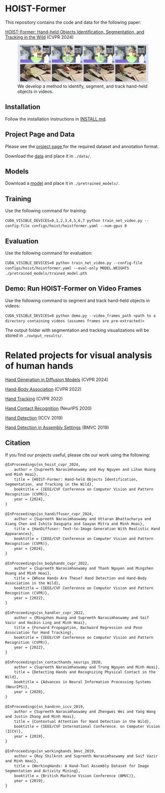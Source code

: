 # HOIST-Former

This repository contains the code and data for the following paper:

[HOIST-Former: Hand-held Objects Identification, Segmentation, and Tracking in the Wild](https://supreethn.github.io/research/hoistformer/index.html) (CVPR 2024)

<p align="center">
    <figure>
        <img src="hoist_teaser.png" />
            <figcaption> We develop a method to identify, segment, and track hand-held objects in videos.</figcaption>
     </figure>
</p>


## Installation

Follow the installation instructions in [INSTALL.md](INSTALL.md). 

## Project Page and Data

Please see the [project page
](https://supreethn.github.io/research/hoistformer/index.html) for the required dataset and annotation format.

Download the [data](https://drive.google.com/file/d/11Y-kHe4ixWjldY1ZyhOyR2Yfchj9S0-D/view?usp=share_link) and place it in `./data/`. 

## Models

Download a [model](https://drive.google.com/file/d/1yLXCqt8mQroqQYDnncMvJ3HaOKMln8Xs/view?usp=share_link) and place it in ```./pretrained_models/```.

## Training

Use the following command for training:

`CUDA_VISIBLE_DEVICES=0,1,2,3,4,5,6,7 python train_net_video.py --config-file configs/hoist/hoistformer.yaml --num-gpus 8`

## Evaluation

Use the following command for evaluation:

`CUDA_VISIBLE_DEVICES=0 python train_net_video.py --config-file configs/hoist/hoistformer.yaml --eval-only MODEL.WEIGHTS ./pretrained_models/trained_model.pth`

## Demo: Run HOIST-Former on Video Frames 

Use the following command to segment and track hand-held objects in videos:

`CUDA_VISIBLE_DEVICES=0 python demo.py --video_frames_path <path to a directory containing videos (assumes frames are pre-extracted)>`

The output folder with segmentation and tracking visualizations will be stored in `./output_results/`.

# Related projects for visual analysis of human hands

[Hand Generation in Diffusion Models](https://supreethn.github.io/research/handiffuser/index.html) (CVPR 2024)

[Hand-Body Association](http://vision.cs.stonybrook.edu/~supreeth/BodyHands/) (CVPR 2022)

[Hand Tracking](https://mingzhenhuang.com/projects/handler.html) (CVPR 2022)

[Hand Contact Recognition](https://github.com/cvlab-stonybrook/ContactHands) (NeurIPS 2020)

[Hand Detection](https://www3.cs.stonybrook.edu/~cvl/projects/hand_det_attention/) (ICCV 2019)

[Hand Detection in Assembly Settings](http://vision.cs.stonybrook.edu/~supreeth/Working_Hands/) (BMVC 2019)

## Citation
If you find our projects useful, please cite our work using the following:

```
@InProceedings{sn_hoist_cvpr_2024, 
	author = {Supreeth Narasimhaswamy and Huy Nguyen and Lihan Huang and Minh Hoai}, 
	title = {HOIST-Former: Hand-held Objects Identification, Segmentation, and Tracking in the Wild}, 
	booktitle = {IEEE/CVF Conference on Computer Vision and Pattern Recognition (CVPR)}, 
	year = {2024}, 
}

@InProceedings{sn_handiffuser_cvpr_2024, 
	author = {Supreeth Narasimhaswamy and Uttaran Bhattacharya and Xiang Chen and Ishita Dasgupta and Saayan Mitra and Minh Hoai}, 
	title = {HanDiffuser: Text-to-Image Generation With Realistic Hand Appearances}, 
	booktitle = {IEEE/CVF Conference on Computer Vision and Pattern Recognition (CVPR)}, 
	year = {2024}, 
}

@InProceedings{sn_bodyhands_cvpr_2022, 
	author = {Supreeth Narasimhaswamy and Thanh Nguyen and Mingzhen Huang and Minh Hoai}, 
	title = {Whose Hands Are These? Hand Detection and Hand-Body Association in the Wild}, 
	booktitle = {IEEE/CVF Conference on Computer Vision and Pattern Recognition (CVPR)}, 
	year = {2022}, 
}
            
@InProceedings{sn_handler_cvpr_2022, 
	author = {Mingzhen Huang and Supreeth Narasimhaswamy and Saif Vazir and Haibin Ling and Minh Hoai}, 
	title = {Forward Propagation, Backward Regression and Pose Association for Hand Tracking}, 
	booktitle = {IEEE/CVF Conference on Computer Vision and Pattern Recognition (CVPR)}, 
	year = {2022}, 
}

@InProceedings{sn_contacthands_neurips_2020, 
	author = {Supreeth Narasimhaswamy and Trung Nguyen and Minh Hoai}, 
	title = {Detecting Hands and Recognizing Physical Contact in the Wild}, 
	booktitle = {Advances in Neural Information Processing Systems (NeurIPS)}, 
	year = {2020}, 
}

@InProceedings{sn_handcnn_iccv_2019, 
	author = {Supreeth Narasimhaswamy and Zhengwei Wei and Yang Wang and Justin Zhang and Minh Hoai}, 
	title = {Contextual Attention for Hand Detection in the Wild}, 
	booktitle = {IEEE/CVF International Conference. on Computer Vision (ICCV)}, 
	year = {2019}, 
}

@InProceedings{sn_workinghands_bmvc_2019, 
	author = {Roy Shilkrot and Supreeth Narasimhaswamy and Saif Vazir and Minh Hoai}, 
	title = {WorkingHands: A Hand-Tool Assembly Dataset for Image Segmentation and Activity Mining}, 
	booktitle = {British Machine Vision Conference (BMVC)}, 
	year = {2019}, 
}
```
